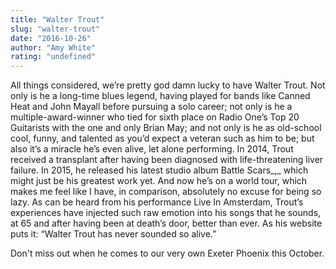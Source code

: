 ```yaml
---
title: "Walter Trout"
slug: "walter-trout"
date: "2016-10-26"
author: "Amy White"
rating: "undefined"
---
```


All things considered, we’re pretty god damn lucky to have Walter Trout. Not only is he a long-time blues legend, having played for bands like Canned Heat and John Mayall before pursuing a solo career; not only is he a multiple-award-winner who tied for sixth place on Radio One’s Top 20 Guitarists  with the one and only Brian May; and not only is he as old-school cool, funny, and talented as you’d expect a veteran such as him to be; but also it’s a miracle he’s even alive, let alone performing. In 2014, Trout received a transplant after having been diagnosed with life-threatening liver failure. In 2015, he released his latest studio album Battle Scars_,_ which might just be his greatest work yet. And now he’s on a world tour, which makes me feel like I have, in comparison, absolutely no excuse for being so lazy. As can be heard from his performance Live In Amsterdam, Trout’s experiences have injected such raw emotion into his songs that he sounds, at 65 and after having been at death’s door, better than ever. As his website puts it: “Walter Trout has never sounded so alive.”

Don't miss out when he comes to our very own Exeter Phoenix this October.
